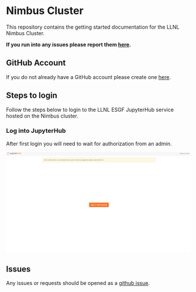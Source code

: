 # Nimbus Cluster

This repository contains the getting started documentation for the LLNL Nimbus Cluster.

**If you run into any issues please report them [here](https://github.com/esgf-compute/getting_started/issues/new).**

## GitHub Account

If you do not already have a GitHub account please create one [here](https://github.com/join).

## Steps to login
Follow the steps below to login to the LLNL ESGF JupyterHub service hosted on the Nimbus cluster.

### Log into JupyterHub
After first login you will need to wait for authorization from an admin.

![first_login](img/first_login.gif)

## Issues

Any issues or requests should be opened as a [github issue](https://github.com/esgf-nimbus/getting_started/issues/new).
